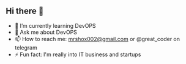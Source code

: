 ## Hi there 👋

- 🌱 I’m currently learning DevOPS
- 💬 Ask me about DevOPS
- 📫 How to reach me: mrshox002@gmail.com or @great_coder on telegram
- ⚡ Fun fact: I'm really into IT business and startups

<!--
**Mrshox002/Mrshox002** is a ✨ _special_ ✨ repository because its `README.md` (this file) appears on your GitHub profile.

- 🌱 I’m currently learning DevOPS
- 💬 Ask me about DevOPS
- 📫 How to reach me: mrshox002@gmail.com or @great_coder on telegram
- ⚡ Fun fact: I'm really into IT business and startups
-->
